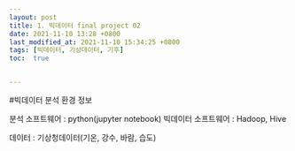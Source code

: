 ```yaml
---
layout: post
title: 1. 빅데이터 final project 02
date: 2021-11-10 13:28 +0800
last_modified_at: 2021-11-10 15:34:25 +0800
tags: [빅데이터, 기상데이터, 기후]
toc:  true


---
```


#빅데이터 분석 환경 정보

분석 소프트웨어 : python(jupyter notebook)
빅데이터 소프트웨어 : Hadoop, Hive

데이터 : 기상청데이터(기온, 강수, 바람, 습도)
